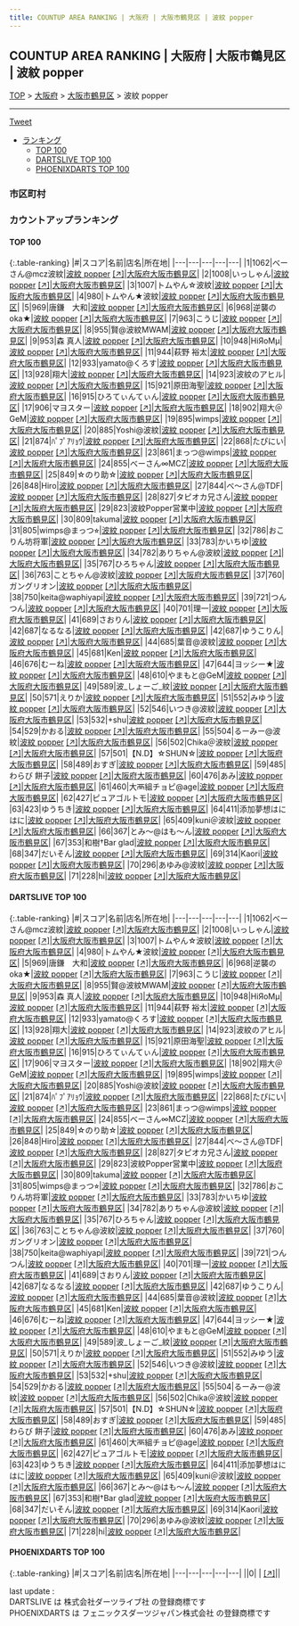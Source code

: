 ```yaml
---
title: COUNTUP AREA RANKING | 大阪府 | 大阪市鶴見区 | 波紋 popper
---
```

## COUNTUP AREA RANKING | 大阪府 | 大阪市鶴見区 | 波紋 popper

[TOP](/darts/rank/) > [大阪府](/darts/rank/大阪府/) > [大阪市鶴見区](/darts/rank/大阪府/大阪市鶴見区/) > 波紋 popper

___

<a href="https://twitter.com/share?ref_src=twsrc%5Etfw" data-text="COUNTUP AREA RANKING | 大阪府大阪市鶴見区波紋 popper" class="twitter-share-button" data-hashtags="DARTSLIVE,PHOENIXDARTS,darts,ダーツ" data-show-count="false">Tweet</a>

* [ランキング](#カウントアップランキング)
    * [TOP 100](#top-100)
    * [DARTSLIVE TOP 100](#dartslive-top-100)
    * [PHOENIXDARTS TOP 100](#phoenixdarts-top-100)

### 市区町村

<ul>

</ul>

### カウントアップランキング

#### TOP 100



{:.table-ranking}
|#|スコア|名前|店名|所在地|
|---|---|---|---|---|
|1|1062|<span class="rank-name-dl">べーさん@mcz波紋</span>|<a href="/darts/rank/shops/4e676e230f07bd6d0d9b047a20a7ba1e.html">波紋 popper</a> <a href="https://search.dartslive.com/jp/shop/4e676e230f07bd6d0d9b047a20a7ba1e">[↗]</a>|<a href="/darts/rank/大阪府/大阪市鶴見区">大阪府大阪市鶴見区</a>|
|2|1008|<span class="rank-name-dl">いっしゃん</span>|<a href="/darts/rank/shops/4e676e230f07bd6d0d9b047a20a7ba1e.html">波紋 popper</a> <a href="https://search.dartslive.com/jp/shop/4e676e230f07bd6d0d9b047a20a7ba1e">[↗]</a>|<a href="/darts/rank/大阪府/大阪市鶴見区">大阪府大阪市鶴見区</a>|
|3|1007|<span class="rank-name-dl">トムやん☆波紋</span>|<a href="/darts/rank/shops/4e676e230f07bd6d0d9b047a20a7ba1e.html">波紋 popper</a> <a href="https://search.dartslive.com/jp/shop/4e676e230f07bd6d0d9b047a20a7ba1e">[↗]</a>|<a href="/darts/rank/大阪府/大阪市鶴見区">大阪府大阪市鶴見区</a>|
|4|980|<span class="rank-name-dl">トムやん★波紋</span>|<a href="/darts/rank/shops/4e676e230f07bd6d0d9b047a20a7ba1e.html">波紋 popper</a> <a href="https://search.dartslive.com/jp/shop/4e676e230f07bd6d0d9b047a20a7ba1e">[↗]</a>|<a href="/darts/rank/大阪府/大阪市鶴見区">大阪府大阪市鶴見区</a>|
|5|969|<span class="rank-name-dl">唐鎌　大和</span>|<a href="/darts/rank/shops/4e676e230f07bd6d0d9b047a20a7ba1e.html">波紋 popper</a> <a href="https://search.dartslive.com/jp/shop/4e676e230f07bd6d0d9b047a20a7ba1e">[↗]</a>|<a href="/darts/rank/大阪府/大阪市鶴見区">大阪府大阪市鶴見区</a>|
|6|968|<span class="rank-name-dl">逆襲のoka★</span>|<a href="/darts/rank/shops/4e676e230f07bd6d0d9b047a20a7ba1e.html">波紋 popper</a> <a href="https://search.dartslive.com/jp/shop/4e676e230f07bd6d0d9b047a20a7ba1e">[↗]</a>|<a href="/darts/rank/大阪府/大阪市鶴見区">大阪府大阪市鶴見区</a>|
|7|963|<span class="rank-name-dl">こうじ</span>|<a href="/darts/rank/shops/4e676e230f07bd6d0d9b047a20a7ba1e.html">波紋 popper</a> <a href="https://search.dartslive.com/jp/shop/4e676e230f07bd6d0d9b047a20a7ba1e">[↗]</a>|<a href="/darts/rank/大阪府/大阪市鶴見区">大阪府大阪市鶴見区</a>|
|8|955|<span class="rank-name-dl">賢@波紋MWAM</span>|<a href="/darts/rank/shops/4e676e230f07bd6d0d9b047a20a7ba1e.html">波紋 popper</a> <a href="https://search.dartslive.com/jp/shop/4e676e230f07bd6d0d9b047a20a7ba1e">[↗]</a>|<a href="/darts/rank/大阪府/大阪市鶴見区">大阪府大阪市鶴見区</a>|
|9|953|<span class="rank-name-dl">森 真人</span>|<a href="/darts/rank/shops/4e676e230f07bd6d0d9b047a20a7ba1e.html">波紋 popper</a> <a href="https://search.dartslive.com/jp/shop/4e676e230f07bd6d0d9b047a20a7ba1e">[↗]</a>|<a href="/darts/rank/大阪府/大阪市鶴見区">大阪府大阪市鶴見区</a>|
|10|948|<span class="rank-name-dl">HiЯoMμ</span>|<a href="/darts/rank/shops/4e676e230f07bd6d0d9b047a20a7ba1e.html">波紋 popper</a> <a href="https://search.dartslive.com/jp/shop/4e676e230f07bd6d0d9b047a20a7ba1e">[↗]</a>|<a href="/darts/rank/大阪府/大阪市鶴見区">大阪府大阪市鶴見区</a>|
|11|944|<span class="rank-name-dl">萩野 裕太</span>|<a href="/darts/rank/shops/4e676e230f07bd6d0d9b047a20a7ba1e.html">波紋 popper</a> <a href="https://search.dartslive.com/jp/shop/4e676e230f07bd6d0d9b047a20a7ba1e">[↗]</a>|<a href="/darts/rank/大阪府/大阪市鶴見区">大阪府大阪市鶴見区</a>|
|12|933|<span class="rank-name-dl">yamato@くろす</span>|<a href="/darts/rank/shops/4e676e230f07bd6d0d9b047a20a7ba1e.html">波紋 popper</a> <a href="https://search.dartslive.com/jp/shop/4e676e230f07bd6d0d9b047a20a7ba1e">[↗]</a>|<a href="/darts/rank/大阪府/大阪市鶴見区">大阪府大阪市鶴見区</a>|
|13|928|<span class="rank-name-dl">翔大</span>|<a href="/darts/rank/shops/4e676e230f07bd6d0d9b047a20a7ba1e.html">波紋 popper</a> <a href="https://search.dartslive.com/jp/shop/4e676e230f07bd6d0d9b047a20a7ba1e">[↗]</a>|<a href="/darts/rank/大阪府/大阪市鶴見区">大阪府大阪市鶴見区</a>|
|14|923|<span class="rank-name-dl">波紋のアヒル</span>|<a href="/darts/rank/shops/4e676e230f07bd6d0d9b047a20a7ba1e.html">波紋 popper</a> <a href="https://search.dartslive.com/jp/shop/4e676e230f07bd6d0d9b047a20a7ba1e">[↗]</a>|<a href="/darts/rank/大阪府/大阪市鶴見区">大阪府大阪市鶴見区</a>|
|15|921|<span class="rank-name-dl">原田海聖</span>|<a href="/darts/rank/shops/4e676e230f07bd6d0d9b047a20a7ba1e.html">波紋 popper</a> <a href="https://search.dartslive.com/jp/shop/4e676e230f07bd6d0d9b047a20a7ba1e">[↗]</a>|<a href="/darts/rank/大阪府/大阪市鶴見区">大阪府大阪市鶴見区</a>|
|16|915|<span class="rank-name-dl">ひろてぃんてぃん</span>|<a href="/darts/rank/shops/4e676e230f07bd6d0d9b047a20a7ba1e.html">波紋 popper</a> <a href="https://search.dartslive.com/jp/shop/4e676e230f07bd6d0d9b047a20a7ba1e">[↗]</a>|<a href="/darts/rank/大阪府/大阪市鶴見区">大阪府大阪市鶴見区</a>|
|17|906|<span class="rank-name-dl">マヨスター</span>|<a href="/darts/rank/shops/4e676e230f07bd6d0d9b047a20a7ba1e.html">波紋 popper</a> <a href="https://search.dartslive.com/jp/shop/4e676e230f07bd6d0d9b047a20a7ba1e">[↗]</a>|<a href="/darts/rank/大阪府/大阪市鶴見区">大阪府大阪市鶴見区</a>|
|18|902|<span class="rank-name-dl">翔大＠GeM</span>|<a href="/darts/rank/shops/4e676e230f07bd6d0d9b047a20a7ba1e.html">波紋 popper</a> <a href="https://search.dartslive.com/jp/shop/4e676e230f07bd6d0d9b047a20a7ba1e">[↗]</a>|<a href="/darts/rank/大阪府/大阪市鶴見区">大阪府大阪市鶴見区</a>|
|19|895|<span class="rank-name-dl">wimps</span>|<a href="/darts/rank/shops/4e676e230f07bd6d0d9b047a20a7ba1e.html">波紋 popper</a> <a href="https://search.dartslive.com/jp/shop/4e676e230f07bd6d0d9b047a20a7ba1e">[↗]</a>|<a href="/darts/rank/大阪府/大阪市鶴見区">大阪府大阪市鶴見区</a>|
|20|885|<span class="rank-name-dl">Yoshi@波紋</span>|<a href="/darts/rank/shops/4e676e230f07bd6d0d9b047a20a7ba1e.html">波紋 popper</a> <a href="https://search.dartslive.com/jp/shop/4e676e230f07bd6d0d9b047a20a7ba1e">[↗]</a>|<a href="/darts/rank/大阪府/大阪市鶴見区">大阪府大阪市鶴見区</a>|
|21|874|<span class="rank-name-dl">ﾊﾟﾌﾟｱﾘｮｳ</span>|<a href="/darts/rank/shops/4e676e230f07bd6d0d9b047a20a7ba1e.html">波紋 popper</a> <a href="https://search.dartslive.com/jp/shop/4e676e230f07bd6d0d9b047a20a7ba1e">[↗]</a>|<a href="/darts/rank/大阪府/大阪市鶴見区">大阪府大阪市鶴見区</a>|
|22|868|<span class="rank-name-dl">たぴにい</span>|<a href="/darts/rank/shops/4e676e230f07bd6d0d9b047a20a7ba1e.html">波紋 popper</a> <a href="https://search.dartslive.com/jp/shop/4e676e230f07bd6d0d9b047a20a7ba1e">[↗]</a>|<a href="/darts/rank/大阪府/大阪市鶴見区">大阪府大阪市鶴見区</a>|
|23|861|<span class="rank-name-dl">まっつ@wimps</span>|<a href="/darts/rank/shops/4e676e230f07bd6d0d9b047a20a7ba1e.html">波紋 popper</a> <a href="https://search.dartslive.com/jp/shop/4e676e230f07bd6d0d9b047a20a7ba1e">[↗]</a>|<a href="/darts/rank/大阪府/大阪市鶴見区">大阪府大阪市鶴見区</a>|
|24|855|<span class="rank-name-dl">べーさん∞ΜСΖ</span>|<a href="/darts/rank/shops/4e676e230f07bd6d0d9b047a20a7ba1e.html">波紋 popper</a> <a href="https://search.dartslive.com/jp/shop/4e676e230f07bd6d0d9b047a20a7ba1e">[↗]</a>|<a href="/darts/rank/大阪府/大阪市鶴見区">大阪府大阪市鶴見区</a>|
|25|849|<span class="rank-name-dl">☆のり助☆</span>|<a href="/darts/rank/shops/4e676e230f07bd6d0d9b047a20a7ba1e.html">波紋 popper</a> <a href="https://search.dartslive.com/jp/shop/4e676e230f07bd6d0d9b047a20a7ba1e">[↗]</a>|<a href="/darts/rank/大阪府/大阪市鶴見区">大阪府大阪市鶴見区</a>|
|26|848|<span class="rank-name-dl">Hiro</span>|<a href="/darts/rank/shops/4e676e230f07bd6d0d9b047a20a7ba1e.html">波紋 popper</a> <a href="https://search.dartslive.com/jp/shop/4e676e230f07bd6d0d9b047a20a7ba1e">[↗]</a>|<a href="/darts/rank/大阪府/大阪市鶴見区">大阪府大阪市鶴見区</a>|
|27|844|<span class="rank-name-dl">べ～さん@TDF</span>|<a href="/darts/rank/shops/4e676e230f07bd6d0d9b047a20a7ba1e.html">波紋 popper</a> <a href="https://search.dartslive.com/jp/shop/4e676e230f07bd6d0d9b047a20a7ba1e">[↗]</a>|<a href="/darts/rank/大阪府/大阪市鶴見区">大阪府大阪市鶴見区</a>|
|28|827|<span class="rank-name-dl">タピオカ兄さん</span>|<a href="/darts/rank/shops/4e676e230f07bd6d0d9b047a20a7ba1e.html">波紋 popper</a> <a href="https://search.dartslive.com/jp/shop/4e676e230f07bd6d0d9b047a20a7ba1e">[↗]</a>|<a href="/darts/rank/大阪府/大阪市鶴見区">大阪府大阪市鶴見区</a>|
|29|823|<span class="rank-name-dl">波紋Popper営業中</span>|<a href="/darts/rank/shops/4e676e230f07bd6d0d9b047a20a7ba1e.html">波紋 popper</a> <a href="https://search.dartslive.com/jp/shop/4e676e230f07bd6d0d9b047a20a7ba1e">[↗]</a>|<a href="/darts/rank/大阪府/大阪市鶴見区">大阪府大阪市鶴見区</a>|
|30|809|<span class="rank-name-dl">takuma</span>|<a href="/darts/rank/shops/4e676e230f07bd6d0d9b047a20a7ba1e.html">波紋 popper</a> <a href="https://search.dartslive.com/jp/shop/4e676e230f07bd6d0d9b047a20a7ba1e">[↗]</a>|<a href="/darts/rank/大阪府/大阪市鶴見区">大阪府大阪市鶴見区</a>|
|31|805|<span class="rank-name-dl">wimps@まっつ⭐︎</span>|<a href="/darts/rank/shops/4e676e230f07bd6d0d9b047a20a7ba1e.html">波紋 popper</a> <a href="https://search.dartslive.com/jp/shop/4e676e230f07bd6d0d9b047a20a7ba1e">[↗]</a>|<a href="/darts/rank/大阪府/大阪市鶴見区">大阪府大阪市鶴見区</a>|
|32|786|<span class="rank-name-dl">おこりん坊将軍</span>|<a href="/darts/rank/shops/4e676e230f07bd6d0d9b047a20a7ba1e.html">波紋 popper</a> <a href="https://search.dartslive.com/jp/shop/4e676e230f07bd6d0d9b047a20a7ba1e">[↗]</a>|<a href="/darts/rank/大阪府/大阪市鶴見区">大阪府大阪市鶴見区</a>|
|33|783|<span class="rank-name-dl">かいちゆ</span>|<a href="/darts/rank/shops/4e676e230f07bd6d0d9b047a20a7ba1e.html">波紋 popper</a> <a href="https://search.dartslive.com/jp/shop/4e676e230f07bd6d0d9b047a20a7ba1e">[↗]</a>|<a href="/darts/rank/大阪府/大阪市鶴見区">大阪府大阪市鶴見区</a>|
|34|782|<span class="rank-name-dl">ありちゃん@波紋</span>|<a href="/darts/rank/shops/4e676e230f07bd6d0d9b047a20a7ba1e.html">波紋 popper</a> <a href="https://search.dartslive.com/jp/shop/4e676e230f07bd6d0d9b047a20a7ba1e">[↗]</a>|<a href="/darts/rank/大阪府/大阪市鶴見区">大阪府大阪市鶴見区</a>|
|35|767|<span class="rank-name-dl">ひろちゃん</span>|<a href="/darts/rank/shops/4e676e230f07bd6d0d9b047a20a7ba1e.html">波紋 popper</a> <a href="https://search.dartslive.com/jp/shop/4e676e230f07bd6d0d9b047a20a7ba1e">[↗]</a>|<a href="/darts/rank/大阪府/大阪市鶴見区">大阪府大阪市鶴見区</a>|
|36|763|<span class="rank-name-dl">ことちゃん@波紋</span>|<a href="/darts/rank/shops/4e676e230f07bd6d0d9b047a20a7ba1e.html">波紋 popper</a> <a href="https://search.dartslive.com/jp/shop/4e676e230f07bd6d0d9b047a20a7ba1e">[↗]</a>|<a href="/darts/rank/大阪府/大阪市鶴見区">大阪府大阪市鶴見区</a>|
|37|760|<span class="rank-name-dl">ガングリオン</span>|<a href="/darts/rank/shops/4e676e230f07bd6d0d9b047a20a7ba1e.html">波紋 popper</a> <a href="https://search.dartslive.com/jp/shop/4e676e230f07bd6d0d9b047a20a7ba1e">[↗]</a>|<a href="/darts/rank/大阪府/大阪市鶴見区">大阪府大阪市鶴見区</a>|
|38|750|<span class="rank-name-dl">keita@waphiyapi</span>|<a href="/darts/rank/shops/4e676e230f07bd6d0d9b047a20a7ba1e.html">波紋 popper</a> <a href="https://search.dartslive.com/jp/shop/4e676e230f07bd6d0d9b047a20a7ba1e">[↗]</a>|<a href="/darts/rank/大阪府/大阪市鶴見区">大阪府大阪市鶴見区</a>|
|39|721|<span class="rank-name-dl">つんつん</span>|<a href="/darts/rank/shops/4e676e230f07bd6d0d9b047a20a7ba1e.html">波紋 popper</a> <a href="https://search.dartslive.com/jp/shop/4e676e230f07bd6d0d9b047a20a7ba1e">[↗]</a>|<a href="/darts/rank/大阪府/大阪市鶴見区">大阪府大阪市鶴見区</a>|
|40|701|<span class="rank-name-dl">理一</span>|<a href="/darts/rank/shops/4e676e230f07bd6d0d9b047a20a7ba1e.html">波紋 popper</a> <a href="https://search.dartslive.com/jp/shop/4e676e230f07bd6d0d9b047a20a7ba1e">[↗]</a>|<a href="/darts/rank/大阪府/大阪市鶴見区">大阪府大阪市鶴見区</a>|
|41|689|<span class="rank-name-dl">さおりん</span>|<a href="/darts/rank/shops/4e676e230f07bd6d0d9b047a20a7ba1e.html">波紋 popper</a> <a href="https://search.dartslive.com/jp/shop/4e676e230f07bd6d0d9b047a20a7ba1e">[↗]</a>|<a href="/darts/rank/大阪府/大阪市鶴見区">大阪府大阪市鶴見区</a>|
|42|687|<span class="rank-name-dl">なるなる</span>|<a href="/darts/rank/shops/4e676e230f07bd6d0d9b047a20a7ba1e.html">波紋 popper</a> <a href="https://search.dartslive.com/jp/shop/4e676e230f07bd6d0d9b047a20a7ba1e">[↗]</a>|<a href="/darts/rank/大阪府/大阪市鶴見区">大阪府大阪市鶴見区</a>|
|42|687|<span class="rank-name-dl">ゆうこりん</span>|<a href="/darts/rank/shops/4e676e230f07bd6d0d9b047a20a7ba1e.html">波紋 popper</a> <a href="https://search.dartslive.com/jp/shop/4e676e230f07bd6d0d9b047a20a7ba1e">[↗]</a>|<a href="/darts/rank/大阪府/大阪市鶴見区">大阪府大阪市鶴見区</a>|
|44|685|<span class="rank-name-dl">葉音@波紋</span>|<a href="/darts/rank/shops/4e676e230f07bd6d0d9b047a20a7ba1e.html">波紋 popper</a> <a href="https://search.dartslive.com/jp/shop/4e676e230f07bd6d0d9b047a20a7ba1e">[↗]</a>|<a href="/darts/rank/大阪府/大阪市鶴見区">大阪府大阪市鶴見区</a>|
|45|681|<span class="rank-name-dl">Ken</span>|<a href="/darts/rank/shops/4e676e230f07bd6d0d9b047a20a7ba1e.html">波紋 popper</a> <a href="https://search.dartslive.com/jp/shop/4e676e230f07bd6d0d9b047a20a7ba1e">[↗]</a>|<a href="/darts/rank/大阪府/大阪市鶴見区">大阪府大阪市鶴見区</a>|
|46|676|<span class="rank-name-dl">むーね</span>|<a href="/darts/rank/shops/4e676e230f07bd6d0d9b047a20a7ba1e.html">波紋 popper</a> <a href="https://search.dartslive.com/jp/shop/4e676e230f07bd6d0d9b047a20a7ba1e">[↗]</a>|<a href="/darts/rank/大阪府/大阪市鶴見区">大阪府大阪市鶴見区</a>|
|47|644|<span class="rank-name-dl">ヨッシー★</span>|<a href="/darts/rank/shops/4e676e230f07bd6d0d9b047a20a7ba1e.html">波紋 popper</a> <a href="https://search.dartslive.com/jp/shop/4e676e230f07bd6d0d9b047a20a7ba1e">[↗]</a>|<a href="/darts/rank/大阪府/大阪市鶴見区">大阪府大阪市鶴見区</a>|
|48|610|<span class="rank-name-dl">やまもと@GeM</span>|<a href="/darts/rank/shops/4e676e230f07bd6d0d9b047a20a7ba1e.html">波紋 popper</a> <a href="https://search.dartslive.com/jp/shop/4e676e230f07bd6d0d9b047a20a7ba1e">[↗]</a>|<a href="/darts/rank/大阪府/大阪市鶴見区">大阪府大阪市鶴見区</a>|
|49|589|<span class="rank-name-dl">波_しょーご_紋</span>|<a href="/darts/rank/shops/4e676e230f07bd6d0d9b047a20a7ba1e.html">波紋 popper</a> <a href="https://search.dartslive.com/jp/shop/4e676e230f07bd6d0d9b047a20a7ba1e">[↗]</a>|<a href="/darts/rank/大阪府/大阪市鶴見区">大阪府大阪市鶴見区</a>|
|50|571|<span class="rank-name-dl">えりか</span>|<a href="/darts/rank/shops/4e676e230f07bd6d0d9b047a20a7ba1e.html">波紋 popper</a> <a href="https://search.dartslive.com/jp/shop/4e676e230f07bd6d0d9b047a20a7ba1e">[↗]</a>|<a href="/darts/rank/大阪府/大阪市鶴見区">大阪府大阪市鶴見区</a>|
|51|552|<span class="rank-name-dl">みゆう</span>|<a href="/darts/rank/shops/4e676e230f07bd6d0d9b047a20a7ba1e.html">波紋 popper</a> <a href="https://search.dartslive.com/jp/shop/4e676e230f07bd6d0d9b047a20a7ba1e">[↗]</a>|<a href="/darts/rank/大阪府/大阪市鶴見区">大阪府大阪市鶴見区</a>|
|52|546|<span class="rank-name-dl">いつき@波紋</span>|<a href="/darts/rank/shops/4e676e230f07bd6d0d9b047a20a7ba1e.html">波紋 popper</a> <a href="https://search.dartslive.com/jp/shop/4e676e230f07bd6d0d9b047a20a7ba1e">[↗]</a>|<a href="/darts/rank/大阪府/大阪市鶴見区">大阪府大阪市鶴見区</a>|
|53|532|<span class="rank-name-dl">+shu</span>|<a href="/darts/rank/shops/4e676e230f07bd6d0d9b047a20a7ba1e.html">波紋 popper</a> <a href="https://search.dartslive.com/jp/shop/4e676e230f07bd6d0d9b047a20a7ba1e">[↗]</a>|<a href="/darts/rank/大阪府/大阪市鶴見区">大阪府大阪市鶴見区</a>|
|54|529|<span class="rank-name-dl">かおる</span>|<a href="/darts/rank/shops/4e676e230f07bd6d0d9b047a20a7ba1e.html">波紋 popper</a> <a href="https://search.dartslive.com/jp/shop/4e676e230f07bd6d0d9b047a20a7ba1e">[↗]</a>|<a href="/darts/rank/大阪府/大阪市鶴見区">大阪府大阪市鶴見区</a>|
|55|504|<span class="rank-name-dl">るーみー@波紋</span>|<a href="/darts/rank/shops/4e676e230f07bd6d0d9b047a20a7ba1e.html">波紋 popper</a> <a href="https://search.dartslive.com/jp/shop/4e676e230f07bd6d0d9b047a20a7ba1e">[↗]</a>|<a href="/darts/rank/大阪府/大阪市鶴見区">大阪府大阪市鶴見区</a>|
|56|502|<span class="rank-name-dl">Chika＠波紋</span>|<a href="/darts/rank/shops/4e676e230f07bd6d0d9b047a20a7ba1e.html">波紋 popper</a> <a href="https://search.dartslive.com/jp/shop/4e676e230f07bd6d0d9b047a20a7ba1e">[↗]</a>|<a href="/darts/rank/大阪府/大阪市鶴見区">大阪府大阪市鶴見区</a>|
|57|501|<span class="rank-name-dl">【N.D】☆SHUN☆</span>|<a href="/darts/rank/shops/4e676e230f07bd6d0d9b047a20a7ba1e.html">波紋 popper</a> <a href="https://search.dartslive.com/jp/shop/4e676e230f07bd6d0d9b047a20a7ba1e">[↗]</a>|<a href="/darts/rank/大阪府/大阪市鶴見区">大阪府大阪市鶴見区</a>|
|58|489|<span class="rank-name-dl">おすぎ</span>|<a href="/darts/rank/shops/4e676e230f07bd6d0d9b047a20a7ba1e.html">波紋 popper</a> <a href="https://search.dartslive.com/jp/shop/4e676e230f07bd6d0d9b047a20a7ba1e">[↗]</a>|<a href="/darts/rank/大阪府/大阪市鶴見区">大阪府大阪市鶴見区</a>|
|59|485|<span class="rank-name-dl">わらび 餅子</span>|<a href="/darts/rank/shops/4e676e230f07bd6d0d9b047a20a7ba1e.html">波紋 popper</a> <a href="https://search.dartslive.com/jp/shop/4e676e230f07bd6d0d9b047a20a7ba1e">[↗]</a>|<a href="/darts/rank/大阪府/大阪市鶴見区">大阪府大阪市鶴見区</a>|
|60|476|<span class="rank-name-dl">あみ</span>|<a href="/darts/rank/shops/4e676e230f07bd6d0d9b047a20a7ba1e.html">波紋 popper</a> <a href="https://search.dartslive.com/jp/shop/4e676e230f07bd6d0d9b047a20a7ba1e">[↗]</a>|<a href="/darts/rank/大阪府/大阪市鶴見区">大阪府大阪市鶴見区</a>|
|61|460|<span class="rank-name-dl">大襾組チョピ@age</span>|<a href="/darts/rank/shops/4e676e230f07bd6d0d9b047a20a7ba1e.html">波紋 popper</a> <a href="https://search.dartslive.com/jp/shop/4e676e230f07bd6d0d9b047a20a7ba1e">[↗]</a>|<a href="/darts/rank/大阪府/大阪市鶴見区">大阪府大阪市鶴見区</a>|
|62|427|<span class="rank-name-dl">ピュアゴルトモ</span>|<a href="/darts/rank/shops/4e676e230f07bd6d0d9b047a20a7ba1e.html">波紋 popper</a> <a href="https://search.dartslive.com/jp/shop/4e676e230f07bd6d0d9b047a20a7ba1e">[↗]</a>|<a href="/darts/rank/大阪府/大阪市鶴見区">大阪府大阪市鶴見区</a>|
|63|423|<span class="rank-name-dl">ゆうちき</span>|<a href="/darts/rank/shops/4e676e230f07bd6d0d9b047a20a7ba1e.html">波紋 popper</a> <a href="https://search.dartslive.com/jp/shop/4e676e230f07bd6d0d9b047a20a7ba1e">[↗]</a>|<a href="/darts/rank/大阪府/大阪市鶴見区">大阪府大阪市鶴見区</a>|
|64|411|<span class="rank-name-dl">添加夢想はにはに</span>|<a href="/darts/rank/shops/4e676e230f07bd6d0d9b047a20a7ba1e.html">波紋 popper</a> <a href="https://search.dartslive.com/jp/shop/4e676e230f07bd6d0d9b047a20a7ba1e">[↗]</a>|<a href="/darts/rank/大阪府/大阪市鶴見区">大阪府大阪市鶴見区</a>|
|65|409|<span class="rank-name-dl">kuni＠波紋</span>|<a href="/darts/rank/shops/4e676e230f07bd6d0d9b047a20a7ba1e.html">波紋 popper</a> <a href="https://search.dartslive.com/jp/shop/4e676e230f07bd6d0d9b047a20a7ba1e">[↗]</a>|<a href="/darts/rank/大阪府/大阪市鶴見区">大阪府大阪市鶴見区</a>|
|66|367|<span class="rank-name-dl">とみ〜@はも〜ん</span>|<a href="/darts/rank/shops/4e676e230f07bd6d0d9b047a20a7ba1e.html">波紋 popper</a> <a href="https://search.dartslive.com/jp/shop/4e676e230f07bd6d0d9b047a20a7ba1e">[↗]</a>|<a href="/darts/rank/大阪府/大阪市鶴見区">大阪府大阪市鶴見区</a>|
|67|353|<span class="rank-name-dl">和樹†Bar glad</span>|<a href="/darts/rank/shops/4e676e230f07bd6d0d9b047a20a7ba1e.html">波紋 popper</a> <a href="https://search.dartslive.com/jp/shop/4e676e230f07bd6d0d9b047a20a7ba1e">[↗]</a>|<a href="/darts/rank/大阪府/大阪市鶴見区">大阪府大阪市鶴見区</a>|
|68|347|<span class="rank-name-dl">だいそん</span>|<a href="/darts/rank/shops/4e676e230f07bd6d0d9b047a20a7ba1e.html">波紋 popper</a> <a href="https://search.dartslive.com/jp/shop/4e676e230f07bd6d0d9b047a20a7ba1e">[↗]</a>|<a href="/darts/rank/大阪府/大阪市鶴見区">大阪府大阪市鶴見区</a>|
|69|314|<span class="rank-name-dl">Kaori</span>|<a href="/darts/rank/shops/4e676e230f07bd6d0d9b047a20a7ba1e.html">波紋 popper</a> <a href="https://search.dartslive.com/jp/shop/4e676e230f07bd6d0d9b047a20a7ba1e">[↗]</a>|<a href="/darts/rank/大阪府/大阪市鶴見区">大阪府大阪市鶴見区</a>|
|70|296|<span class="rank-name-dl">あゆみ@波紋</span>|<a href="/darts/rank/shops/4e676e230f07bd6d0d9b047a20a7ba1e.html">波紋 popper</a> <a href="https://search.dartslive.com/jp/shop/4e676e230f07bd6d0d9b047a20a7ba1e">[↗]</a>|<a href="/darts/rank/大阪府/大阪市鶴見区">大阪府大阪市鶴見区</a>|
|71|228|<span class="rank-name-dl">hi</span>|<a href="/darts/rank/shops/4e676e230f07bd6d0d9b047a20a7ba1e.html">波紋 popper</a> <a href="https://search.dartslive.com/jp/shop/4e676e230f07bd6d0d9b047a20a7ba1e">[↗]</a>|<a href="/darts/rank/大阪府/大阪市鶴見区">大阪府大阪市鶴見区</a>|


#### DARTSLIVE TOP 100



{:.table-ranking}
|#|スコア|名前|店名|所在地|
|---|---|---|---|---|
|1|1062|<span class="rank-name-dl">べーさん@mcz波紋</span>|<a href="/darts/rank/shops/4e676e230f07bd6d0d9b047a20a7ba1e.html">波紋 popper</a> <a href="https://search.dartslive.com/jp/shop/4e676e230f07bd6d0d9b047a20a7ba1e">[↗]</a>|<a href="/darts/rank/大阪府/大阪市鶴見区">大阪府大阪市鶴見区</a>|
|2|1008|<span class="rank-name-dl">いっしゃん</span>|<a href="/darts/rank/shops/4e676e230f07bd6d0d9b047a20a7ba1e.html">波紋 popper</a> <a href="https://search.dartslive.com/jp/shop/4e676e230f07bd6d0d9b047a20a7ba1e">[↗]</a>|<a href="/darts/rank/大阪府/大阪市鶴見区">大阪府大阪市鶴見区</a>|
|3|1007|<span class="rank-name-dl">トムやん☆波紋</span>|<a href="/darts/rank/shops/4e676e230f07bd6d0d9b047a20a7ba1e.html">波紋 popper</a> <a href="https://search.dartslive.com/jp/shop/4e676e230f07bd6d0d9b047a20a7ba1e">[↗]</a>|<a href="/darts/rank/大阪府/大阪市鶴見区">大阪府大阪市鶴見区</a>|
|4|980|<span class="rank-name-dl">トムやん★波紋</span>|<a href="/darts/rank/shops/4e676e230f07bd6d0d9b047a20a7ba1e.html">波紋 popper</a> <a href="https://search.dartslive.com/jp/shop/4e676e230f07bd6d0d9b047a20a7ba1e">[↗]</a>|<a href="/darts/rank/大阪府/大阪市鶴見区">大阪府大阪市鶴見区</a>|
|5|969|<span class="rank-name-dl">唐鎌　大和</span>|<a href="/darts/rank/shops/4e676e230f07bd6d0d9b047a20a7ba1e.html">波紋 popper</a> <a href="https://search.dartslive.com/jp/shop/4e676e230f07bd6d0d9b047a20a7ba1e">[↗]</a>|<a href="/darts/rank/大阪府/大阪市鶴見区">大阪府大阪市鶴見区</a>|
|6|968|<span class="rank-name-dl">逆襲のoka★</span>|<a href="/darts/rank/shops/4e676e230f07bd6d0d9b047a20a7ba1e.html">波紋 popper</a> <a href="https://search.dartslive.com/jp/shop/4e676e230f07bd6d0d9b047a20a7ba1e">[↗]</a>|<a href="/darts/rank/大阪府/大阪市鶴見区">大阪府大阪市鶴見区</a>|
|7|963|<span class="rank-name-dl">こうじ</span>|<a href="/darts/rank/shops/4e676e230f07bd6d0d9b047a20a7ba1e.html">波紋 popper</a> <a href="https://search.dartslive.com/jp/shop/4e676e230f07bd6d0d9b047a20a7ba1e">[↗]</a>|<a href="/darts/rank/大阪府/大阪市鶴見区">大阪府大阪市鶴見区</a>|
|8|955|<span class="rank-name-dl">賢@波紋MWAM</span>|<a href="/darts/rank/shops/4e676e230f07bd6d0d9b047a20a7ba1e.html">波紋 popper</a> <a href="https://search.dartslive.com/jp/shop/4e676e230f07bd6d0d9b047a20a7ba1e">[↗]</a>|<a href="/darts/rank/大阪府/大阪市鶴見区">大阪府大阪市鶴見区</a>|
|9|953|<span class="rank-name-dl">森 真人</span>|<a href="/darts/rank/shops/4e676e230f07bd6d0d9b047a20a7ba1e.html">波紋 popper</a> <a href="https://search.dartslive.com/jp/shop/4e676e230f07bd6d0d9b047a20a7ba1e">[↗]</a>|<a href="/darts/rank/大阪府/大阪市鶴見区">大阪府大阪市鶴見区</a>|
|10|948|<span class="rank-name-dl">HiЯoMμ</span>|<a href="/darts/rank/shops/4e676e230f07bd6d0d9b047a20a7ba1e.html">波紋 popper</a> <a href="https://search.dartslive.com/jp/shop/4e676e230f07bd6d0d9b047a20a7ba1e">[↗]</a>|<a href="/darts/rank/大阪府/大阪市鶴見区">大阪府大阪市鶴見区</a>|
|11|944|<span class="rank-name-dl">萩野 裕太</span>|<a href="/darts/rank/shops/4e676e230f07bd6d0d9b047a20a7ba1e.html">波紋 popper</a> <a href="https://search.dartslive.com/jp/shop/4e676e230f07bd6d0d9b047a20a7ba1e">[↗]</a>|<a href="/darts/rank/大阪府/大阪市鶴見区">大阪府大阪市鶴見区</a>|
|12|933|<span class="rank-name-dl">yamato@くろす</span>|<a href="/darts/rank/shops/4e676e230f07bd6d0d9b047a20a7ba1e.html">波紋 popper</a> <a href="https://search.dartslive.com/jp/shop/4e676e230f07bd6d0d9b047a20a7ba1e">[↗]</a>|<a href="/darts/rank/大阪府/大阪市鶴見区">大阪府大阪市鶴見区</a>|
|13|928|<span class="rank-name-dl">翔大</span>|<a href="/darts/rank/shops/4e676e230f07bd6d0d9b047a20a7ba1e.html">波紋 popper</a> <a href="https://search.dartslive.com/jp/shop/4e676e230f07bd6d0d9b047a20a7ba1e">[↗]</a>|<a href="/darts/rank/大阪府/大阪市鶴見区">大阪府大阪市鶴見区</a>|
|14|923|<span class="rank-name-dl">波紋のアヒル</span>|<a href="/darts/rank/shops/4e676e230f07bd6d0d9b047a20a7ba1e.html">波紋 popper</a> <a href="https://search.dartslive.com/jp/shop/4e676e230f07bd6d0d9b047a20a7ba1e">[↗]</a>|<a href="/darts/rank/大阪府/大阪市鶴見区">大阪府大阪市鶴見区</a>|
|15|921|<span class="rank-name-dl">原田海聖</span>|<a href="/darts/rank/shops/4e676e230f07bd6d0d9b047a20a7ba1e.html">波紋 popper</a> <a href="https://search.dartslive.com/jp/shop/4e676e230f07bd6d0d9b047a20a7ba1e">[↗]</a>|<a href="/darts/rank/大阪府/大阪市鶴見区">大阪府大阪市鶴見区</a>|
|16|915|<span class="rank-name-dl">ひろてぃんてぃん</span>|<a href="/darts/rank/shops/4e676e230f07bd6d0d9b047a20a7ba1e.html">波紋 popper</a> <a href="https://search.dartslive.com/jp/shop/4e676e230f07bd6d0d9b047a20a7ba1e">[↗]</a>|<a href="/darts/rank/大阪府/大阪市鶴見区">大阪府大阪市鶴見区</a>|
|17|906|<span class="rank-name-dl">マヨスター</span>|<a href="/darts/rank/shops/4e676e230f07bd6d0d9b047a20a7ba1e.html">波紋 popper</a> <a href="https://search.dartslive.com/jp/shop/4e676e230f07bd6d0d9b047a20a7ba1e">[↗]</a>|<a href="/darts/rank/大阪府/大阪市鶴見区">大阪府大阪市鶴見区</a>|
|18|902|<span class="rank-name-dl">翔大＠GeM</span>|<a href="/darts/rank/shops/4e676e230f07bd6d0d9b047a20a7ba1e.html">波紋 popper</a> <a href="https://search.dartslive.com/jp/shop/4e676e230f07bd6d0d9b047a20a7ba1e">[↗]</a>|<a href="/darts/rank/大阪府/大阪市鶴見区">大阪府大阪市鶴見区</a>|
|19|895|<span class="rank-name-dl">wimps</span>|<a href="/darts/rank/shops/4e676e230f07bd6d0d9b047a20a7ba1e.html">波紋 popper</a> <a href="https://search.dartslive.com/jp/shop/4e676e230f07bd6d0d9b047a20a7ba1e">[↗]</a>|<a href="/darts/rank/大阪府/大阪市鶴見区">大阪府大阪市鶴見区</a>|
|20|885|<span class="rank-name-dl">Yoshi@波紋</span>|<a href="/darts/rank/shops/4e676e230f07bd6d0d9b047a20a7ba1e.html">波紋 popper</a> <a href="https://search.dartslive.com/jp/shop/4e676e230f07bd6d0d9b047a20a7ba1e">[↗]</a>|<a href="/darts/rank/大阪府/大阪市鶴見区">大阪府大阪市鶴見区</a>|
|21|874|<span class="rank-name-dl">ﾊﾟﾌﾟｱﾘｮｳ</span>|<a href="/darts/rank/shops/4e676e230f07bd6d0d9b047a20a7ba1e.html">波紋 popper</a> <a href="https://search.dartslive.com/jp/shop/4e676e230f07bd6d0d9b047a20a7ba1e">[↗]</a>|<a href="/darts/rank/大阪府/大阪市鶴見区">大阪府大阪市鶴見区</a>|
|22|868|<span class="rank-name-dl">たぴにい</span>|<a href="/darts/rank/shops/4e676e230f07bd6d0d9b047a20a7ba1e.html">波紋 popper</a> <a href="https://search.dartslive.com/jp/shop/4e676e230f07bd6d0d9b047a20a7ba1e">[↗]</a>|<a href="/darts/rank/大阪府/大阪市鶴見区">大阪府大阪市鶴見区</a>|
|23|861|<span class="rank-name-dl">まっつ@wimps</span>|<a href="/darts/rank/shops/4e676e230f07bd6d0d9b047a20a7ba1e.html">波紋 popper</a> <a href="https://search.dartslive.com/jp/shop/4e676e230f07bd6d0d9b047a20a7ba1e">[↗]</a>|<a href="/darts/rank/大阪府/大阪市鶴見区">大阪府大阪市鶴見区</a>|
|24|855|<span class="rank-name-dl">べーさん∞ΜСΖ</span>|<a href="/darts/rank/shops/4e676e230f07bd6d0d9b047a20a7ba1e.html">波紋 popper</a> <a href="https://search.dartslive.com/jp/shop/4e676e230f07bd6d0d9b047a20a7ba1e">[↗]</a>|<a href="/darts/rank/大阪府/大阪市鶴見区">大阪府大阪市鶴見区</a>|
|25|849|<span class="rank-name-dl">☆のり助☆</span>|<a href="/darts/rank/shops/4e676e230f07bd6d0d9b047a20a7ba1e.html">波紋 popper</a> <a href="https://search.dartslive.com/jp/shop/4e676e230f07bd6d0d9b047a20a7ba1e">[↗]</a>|<a href="/darts/rank/大阪府/大阪市鶴見区">大阪府大阪市鶴見区</a>|
|26|848|<span class="rank-name-dl">Hiro</span>|<a href="/darts/rank/shops/4e676e230f07bd6d0d9b047a20a7ba1e.html">波紋 popper</a> <a href="https://search.dartslive.com/jp/shop/4e676e230f07bd6d0d9b047a20a7ba1e">[↗]</a>|<a href="/darts/rank/大阪府/大阪市鶴見区">大阪府大阪市鶴見区</a>|
|27|844|<span class="rank-name-dl">べ～さん@TDF</span>|<a href="/darts/rank/shops/4e676e230f07bd6d0d9b047a20a7ba1e.html">波紋 popper</a> <a href="https://search.dartslive.com/jp/shop/4e676e230f07bd6d0d9b047a20a7ba1e">[↗]</a>|<a href="/darts/rank/大阪府/大阪市鶴見区">大阪府大阪市鶴見区</a>|
|28|827|<span class="rank-name-dl">タピオカ兄さん</span>|<a href="/darts/rank/shops/4e676e230f07bd6d0d9b047a20a7ba1e.html">波紋 popper</a> <a href="https://search.dartslive.com/jp/shop/4e676e230f07bd6d0d9b047a20a7ba1e">[↗]</a>|<a href="/darts/rank/大阪府/大阪市鶴見区">大阪府大阪市鶴見区</a>|
|29|823|<span class="rank-name-dl">波紋Popper営業中</span>|<a href="/darts/rank/shops/4e676e230f07bd6d0d9b047a20a7ba1e.html">波紋 popper</a> <a href="https://search.dartslive.com/jp/shop/4e676e230f07bd6d0d9b047a20a7ba1e">[↗]</a>|<a href="/darts/rank/大阪府/大阪市鶴見区">大阪府大阪市鶴見区</a>|
|30|809|<span class="rank-name-dl">takuma</span>|<a href="/darts/rank/shops/4e676e230f07bd6d0d9b047a20a7ba1e.html">波紋 popper</a> <a href="https://search.dartslive.com/jp/shop/4e676e230f07bd6d0d9b047a20a7ba1e">[↗]</a>|<a href="/darts/rank/大阪府/大阪市鶴見区">大阪府大阪市鶴見区</a>|
|31|805|<span class="rank-name-dl">wimps@まっつ⭐︎</span>|<a href="/darts/rank/shops/4e676e230f07bd6d0d9b047a20a7ba1e.html">波紋 popper</a> <a href="https://search.dartslive.com/jp/shop/4e676e230f07bd6d0d9b047a20a7ba1e">[↗]</a>|<a href="/darts/rank/大阪府/大阪市鶴見区">大阪府大阪市鶴見区</a>|
|32|786|<span class="rank-name-dl">おこりん坊将軍</span>|<a href="/darts/rank/shops/4e676e230f07bd6d0d9b047a20a7ba1e.html">波紋 popper</a> <a href="https://search.dartslive.com/jp/shop/4e676e230f07bd6d0d9b047a20a7ba1e">[↗]</a>|<a href="/darts/rank/大阪府/大阪市鶴見区">大阪府大阪市鶴見区</a>|
|33|783|<span class="rank-name-dl">かいちゆ</span>|<a href="/darts/rank/shops/4e676e230f07bd6d0d9b047a20a7ba1e.html">波紋 popper</a> <a href="https://search.dartslive.com/jp/shop/4e676e230f07bd6d0d9b047a20a7ba1e">[↗]</a>|<a href="/darts/rank/大阪府/大阪市鶴見区">大阪府大阪市鶴見区</a>|
|34|782|<span class="rank-name-dl">ありちゃん@波紋</span>|<a href="/darts/rank/shops/4e676e230f07bd6d0d9b047a20a7ba1e.html">波紋 popper</a> <a href="https://search.dartslive.com/jp/shop/4e676e230f07bd6d0d9b047a20a7ba1e">[↗]</a>|<a href="/darts/rank/大阪府/大阪市鶴見区">大阪府大阪市鶴見区</a>|
|35|767|<span class="rank-name-dl">ひろちゃん</span>|<a href="/darts/rank/shops/4e676e230f07bd6d0d9b047a20a7ba1e.html">波紋 popper</a> <a href="https://search.dartslive.com/jp/shop/4e676e230f07bd6d0d9b047a20a7ba1e">[↗]</a>|<a href="/darts/rank/大阪府/大阪市鶴見区">大阪府大阪市鶴見区</a>|
|36|763|<span class="rank-name-dl">ことちゃん@波紋</span>|<a href="/darts/rank/shops/4e676e230f07bd6d0d9b047a20a7ba1e.html">波紋 popper</a> <a href="https://search.dartslive.com/jp/shop/4e676e230f07bd6d0d9b047a20a7ba1e">[↗]</a>|<a href="/darts/rank/大阪府/大阪市鶴見区">大阪府大阪市鶴見区</a>|
|37|760|<span class="rank-name-dl">ガングリオン</span>|<a href="/darts/rank/shops/4e676e230f07bd6d0d9b047a20a7ba1e.html">波紋 popper</a> <a href="https://search.dartslive.com/jp/shop/4e676e230f07bd6d0d9b047a20a7ba1e">[↗]</a>|<a href="/darts/rank/大阪府/大阪市鶴見区">大阪府大阪市鶴見区</a>|
|38|750|<span class="rank-name-dl">keita@waphiyapi</span>|<a href="/darts/rank/shops/4e676e230f07bd6d0d9b047a20a7ba1e.html">波紋 popper</a> <a href="https://search.dartslive.com/jp/shop/4e676e230f07bd6d0d9b047a20a7ba1e">[↗]</a>|<a href="/darts/rank/大阪府/大阪市鶴見区">大阪府大阪市鶴見区</a>|
|39|721|<span class="rank-name-dl">つんつん</span>|<a href="/darts/rank/shops/4e676e230f07bd6d0d9b047a20a7ba1e.html">波紋 popper</a> <a href="https://search.dartslive.com/jp/shop/4e676e230f07bd6d0d9b047a20a7ba1e">[↗]</a>|<a href="/darts/rank/大阪府/大阪市鶴見区">大阪府大阪市鶴見区</a>|
|40|701|<span class="rank-name-dl">理一</span>|<a href="/darts/rank/shops/4e676e230f07bd6d0d9b047a20a7ba1e.html">波紋 popper</a> <a href="https://search.dartslive.com/jp/shop/4e676e230f07bd6d0d9b047a20a7ba1e">[↗]</a>|<a href="/darts/rank/大阪府/大阪市鶴見区">大阪府大阪市鶴見区</a>|
|41|689|<span class="rank-name-dl">さおりん</span>|<a href="/darts/rank/shops/4e676e230f07bd6d0d9b047a20a7ba1e.html">波紋 popper</a> <a href="https://search.dartslive.com/jp/shop/4e676e230f07bd6d0d9b047a20a7ba1e">[↗]</a>|<a href="/darts/rank/大阪府/大阪市鶴見区">大阪府大阪市鶴見区</a>|
|42|687|<span class="rank-name-dl">なるなる</span>|<a href="/darts/rank/shops/4e676e230f07bd6d0d9b047a20a7ba1e.html">波紋 popper</a> <a href="https://search.dartslive.com/jp/shop/4e676e230f07bd6d0d9b047a20a7ba1e">[↗]</a>|<a href="/darts/rank/大阪府/大阪市鶴見区">大阪府大阪市鶴見区</a>|
|42|687|<span class="rank-name-dl">ゆうこりん</span>|<a href="/darts/rank/shops/4e676e230f07bd6d0d9b047a20a7ba1e.html">波紋 popper</a> <a href="https://search.dartslive.com/jp/shop/4e676e230f07bd6d0d9b047a20a7ba1e">[↗]</a>|<a href="/darts/rank/大阪府/大阪市鶴見区">大阪府大阪市鶴見区</a>|
|44|685|<span class="rank-name-dl">葉音@波紋</span>|<a href="/darts/rank/shops/4e676e230f07bd6d0d9b047a20a7ba1e.html">波紋 popper</a> <a href="https://search.dartslive.com/jp/shop/4e676e230f07bd6d0d9b047a20a7ba1e">[↗]</a>|<a href="/darts/rank/大阪府/大阪市鶴見区">大阪府大阪市鶴見区</a>|
|45|681|<span class="rank-name-dl">Ken</span>|<a href="/darts/rank/shops/4e676e230f07bd6d0d9b047a20a7ba1e.html">波紋 popper</a> <a href="https://search.dartslive.com/jp/shop/4e676e230f07bd6d0d9b047a20a7ba1e">[↗]</a>|<a href="/darts/rank/大阪府/大阪市鶴見区">大阪府大阪市鶴見区</a>|
|46|676|<span class="rank-name-dl">むーね</span>|<a href="/darts/rank/shops/4e676e230f07bd6d0d9b047a20a7ba1e.html">波紋 popper</a> <a href="https://search.dartslive.com/jp/shop/4e676e230f07bd6d0d9b047a20a7ba1e">[↗]</a>|<a href="/darts/rank/大阪府/大阪市鶴見区">大阪府大阪市鶴見区</a>|
|47|644|<span class="rank-name-dl">ヨッシー★</span>|<a href="/darts/rank/shops/4e676e230f07bd6d0d9b047a20a7ba1e.html">波紋 popper</a> <a href="https://search.dartslive.com/jp/shop/4e676e230f07bd6d0d9b047a20a7ba1e">[↗]</a>|<a href="/darts/rank/大阪府/大阪市鶴見区">大阪府大阪市鶴見区</a>|
|48|610|<span class="rank-name-dl">やまもと@GeM</span>|<a href="/darts/rank/shops/4e676e230f07bd6d0d9b047a20a7ba1e.html">波紋 popper</a> <a href="https://search.dartslive.com/jp/shop/4e676e230f07bd6d0d9b047a20a7ba1e">[↗]</a>|<a href="/darts/rank/大阪府/大阪市鶴見区">大阪府大阪市鶴見区</a>|
|49|589|<span class="rank-name-dl">波_しょーご_紋</span>|<a href="/darts/rank/shops/4e676e230f07bd6d0d9b047a20a7ba1e.html">波紋 popper</a> <a href="https://search.dartslive.com/jp/shop/4e676e230f07bd6d0d9b047a20a7ba1e">[↗]</a>|<a href="/darts/rank/大阪府/大阪市鶴見区">大阪府大阪市鶴見区</a>|
|50|571|<span class="rank-name-dl">えりか</span>|<a href="/darts/rank/shops/4e676e230f07bd6d0d9b047a20a7ba1e.html">波紋 popper</a> <a href="https://search.dartslive.com/jp/shop/4e676e230f07bd6d0d9b047a20a7ba1e">[↗]</a>|<a href="/darts/rank/大阪府/大阪市鶴見区">大阪府大阪市鶴見区</a>|
|51|552|<span class="rank-name-dl">みゆう</span>|<a href="/darts/rank/shops/4e676e230f07bd6d0d9b047a20a7ba1e.html">波紋 popper</a> <a href="https://search.dartslive.com/jp/shop/4e676e230f07bd6d0d9b047a20a7ba1e">[↗]</a>|<a href="/darts/rank/大阪府/大阪市鶴見区">大阪府大阪市鶴見区</a>|
|52|546|<span class="rank-name-dl">いつき@波紋</span>|<a href="/darts/rank/shops/4e676e230f07bd6d0d9b047a20a7ba1e.html">波紋 popper</a> <a href="https://search.dartslive.com/jp/shop/4e676e230f07bd6d0d9b047a20a7ba1e">[↗]</a>|<a href="/darts/rank/大阪府/大阪市鶴見区">大阪府大阪市鶴見区</a>|
|53|532|<span class="rank-name-dl">+shu</span>|<a href="/darts/rank/shops/4e676e230f07bd6d0d9b047a20a7ba1e.html">波紋 popper</a> <a href="https://search.dartslive.com/jp/shop/4e676e230f07bd6d0d9b047a20a7ba1e">[↗]</a>|<a href="/darts/rank/大阪府/大阪市鶴見区">大阪府大阪市鶴見区</a>|
|54|529|<span class="rank-name-dl">かおる</span>|<a href="/darts/rank/shops/4e676e230f07bd6d0d9b047a20a7ba1e.html">波紋 popper</a> <a href="https://search.dartslive.com/jp/shop/4e676e230f07bd6d0d9b047a20a7ba1e">[↗]</a>|<a href="/darts/rank/大阪府/大阪市鶴見区">大阪府大阪市鶴見区</a>|
|55|504|<span class="rank-name-dl">るーみー@波紋</span>|<a href="/darts/rank/shops/4e676e230f07bd6d0d9b047a20a7ba1e.html">波紋 popper</a> <a href="https://search.dartslive.com/jp/shop/4e676e230f07bd6d0d9b047a20a7ba1e">[↗]</a>|<a href="/darts/rank/大阪府/大阪市鶴見区">大阪府大阪市鶴見区</a>|
|56|502|<span class="rank-name-dl">Chika＠波紋</span>|<a href="/darts/rank/shops/4e676e230f07bd6d0d9b047a20a7ba1e.html">波紋 popper</a> <a href="https://search.dartslive.com/jp/shop/4e676e230f07bd6d0d9b047a20a7ba1e">[↗]</a>|<a href="/darts/rank/大阪府/大阪市鶴見区">大阪府大阪市鶴見区</a>|
|57|501|<span class="rank-name-dl">【N.D】☆SHUN☆</span>|<a href="/darts/rank/shops/4e676e230f07bd6d0d9b047a20a7ba1e.html">波紋 popper</a> <a href="https://search.dartslive.com/jp/shop/4e676e230f07bd6d0d9b047a20a7ba1e">[↗]</a>|<a href="/darts/rank/大阪府/大阪市鶴見区">大阪府大阪市鶴見区</a>|
|58|489|<span class="rank-name-dl">おすぎ</span>|<a href="/darts/rank/shops/4e676e230f07bd6d0d9b047a20a7ba1e.html">波紋 popper</a> <a href="https://search.dartslive.com/jp/shop/4e676e230f07bd6d0d9b047a20a7ba1e">[↗]</a>|<a href="/darts/rank/大阪府/大阪市鶴見区">大阪府大阪市鶴見区</a>|
|59|485|<span class="rank-name-dl">わらび 餅子</span>|<a href="/darts/rank/shops/4e676e230f07bd6d0d9b047a20a7ba1e.html">波紋 popper</a> <a href="https://search.dartslive.com/jp/shop/4e676e230f07bd6d0d9b047a20a7ba1e">[↗]</a>|<a href="/darts/rank/大阪府/大阪市鶴見区">大阪府大阪市鶴見区</a>|
|60|476|<span class="rank-name-dl">あみ</span>|<a href="/darts/rank/shops/4e676e230f07bd6d0d9b047a20a7ba1e.html">波紋 popper</a> <a href="https://search.dartslive.com/jp/shop/4e676e230f07bd6d0d9b047a20a7ba1e">[↗]</a>|<a href="/darts/rank/大阪府/大阪市鶴見区">大阪府大阪市鶴見区</a>|
|61|460|<span class="rank-name-dl">大襾組チョピ@age</span>|<a href="/darts/rank/shops/4e676e230f07bd6d0d9b047a20a7ba1e.html">波紋 popper</a> <a href="https://search.dartslive.com/jp/shop/4e676e230f07bd6d0d9b047a20a7ba1e">[↗]</a>|<a href="/darts/rank/大阪府/大阪市鶴見区">大阪府大阪市鶴見区</a>|
|62|427|<span class="rank-name-dl">ピュアゴルトモ</span>|<a href="/darts/rank/shops/4e676e230f07bd6d0d9b047a20a7ba1e.html">波紋 popper</a> <a href="https://search.dartslive.com/jp/shop/4e676e230f07bd6d0d9b047a20a7ba1e">[↗]</a>|<a href="/darts/rank/大阪府/大阪市鶴見区">大阪府大阪市鶴見区</a>|
|63|423|<span class="rank-name-dl">ゆうちき</span>|<a href="/darts/rank/shops/4e676e230f07bd6d0d9b047a20a7ba1e.html">波紋 popper</a> <a href="https://search.dartslive.com/jp/shop/4e676e230f07bd6d0d9b047a20a7ba1e">[↗]</a>|<a href="/darts/rank/大阪府/大阪市鶴見区">大阪府大阪市鶴見区</a>|
|64|411|<span class="rank-name-dl">添加夢想はにはに</span>|<a href="/darts/rank/shops/4e676e230f07bd6d0d9b047a20a7ba1e.html">波紋 popper</a> <a href="https://search.dartslive.com/jp/shop/4e676e230f07bd6d0d9b047a20a7ba1e">[↗]</a>|<a href="/darts/rank/大阪府/大阪市鶴見区">大阪府大阪市鶴見区</a>|
|65|409|<span class="rank-name-dl">kuni＠波紋</span>|<a href="/darts/rank/shops/4e676e230f07bd6d0d9b047a20a7ba1e.html">波紋 popper</a> <a href="https://search.dartslive.com/jp/shop/4e676e230f07bd6d0d9b047a20a7ba1e">[↗]</a>|<a href="/darts/rank/大阪府/大阪市鶴見区">大阪府大阪市鶴見区</a>|
|66|367|<span class="rank-name-dl">とみ〜@はも〜ん</span>|<a href="/darts/rank/shops/4e676e230f07bd6d0d9b047a20a7ba1e.html">波紋 popper</a> <a href="https://search.dartslive.com/jp/shop/4e676e230f07bd6d0d9b047a20a7ba1e">[↗]</a>|<a href="/darts/rank/大阪府/大阪市鶴見区">大阪府大阪市鶴見区</a>|
|67|353|<span class="rank-name-dl">和樹†Bar glad</span>|<a href="/darts/rank/shops/4e676e230f07bd6d0d9b047a20a7ba1e.html">波紋 popper</a> <a href="https://search.dartslive.com/jp/shop/4e676e230f07bd6d0d9b047a20a7ba1e">[↗]</a>|<a href="/darts/rank/大阪府/大阪市鶴見区">大阪府大阪市鶴見区</a>|
|68|347|<span class="rank-name-dl">だいそん</span>|<a href="/darts/rank/shops/4e676e230f07bd6d0d9b047a20a7ba1e.html">波紋 popper</a> <a href="https://search.dartslive.com/jp/shop/4e676e230f07bd6d0d9b047a20a7ba1e">[↗]</a>|<a href="/darts/rank/大阪府/大阪市鶴見区">大阪府大阪市鶴見区</a>|
|69|314|<span class="rank-name-dl">Kaori</span>|<a href="/darts/rank/shops/4e676e230f07bd6d0d9b047a20a7ba1e.html">波紋 popper</a> <a href="https://search.dartslive.com/jp/shop/4e676e230f07bd6d0d9b047a20a7ba1e">[↗]</a>|<a href="/darts/rank/大阪府/大阪市鶴見区">大阪府大阪市鶴見区</a>|
|70|296|<span class="rank-name-dl">あゆみ@波紋</span>|<a href="/darts/rank/shops/4e676e230f07bd6d0d9b047a20a7ba1e.html">波紋 popper</a> <a href="https://search.dartslive.com/jp/shop/4e676e230f07bd6d0d9b047a20a7ba1e">[↗]</a>|<a href="/darts/rank/大阪府/大阪市鶴見区">大阪府大阪市鶴見区</a>|
|71|228|<span class="rank-name-dl">hi</span>|<a href="/darts/rank/shops/4e676e230f07bd6d0d9b047a20a7ba1e.html">波紋 popper</a> <a href="https://search.dartslive.com/jp/shop/4e676e230f07bd6d0d9b047a20a7ba1e">[↗]</a>|<a href="/darts/rank/大阪府/大阪市鶴見区">大阪府大阪市鶴見区</a>|


#### PHOENIXDARTS TOP 100



{:.table-ranking}
|#|スコア|名前|店名|所在地|
|---|---|---|---|---|
||0|<span class="rank-name-dl"> </span>|<a href="/darts/rank/shops/.html"></a> <a href="">[↗]</a>|<a href="/darts/rank//"></a>|


<div class="footer border-top border-gray-light mt-5 pt-3 text-right text-gray">
    last update : <span style="font-weight: italic" id="foot_last_modified"></span><br />
    DARTSLIVE は 株式会社ダーツライブ社 の登録商標です<br />
    PHOENIXDARTS は フェニックスダーツジャパン株式会社 の登録商標です<br />
</div>

<script src="https://cdnjs.cloudflare.com/ajax/libs/jquery.tablesorter/2.31.3/js/jquery.tablesorter.min.js" integrity="sha512-qzgd5cYSZcosqpzpn7zF2ZId8f/8CHmFKZ8j7mU4OUXTNRd5g+ZHBPsgKEwoqxCtdQvExE5LprwwPAgoicguNg==" crossorigin="anonymous" referrerpolicy="no-referrer"></script>
<link rel="stylesheet" href="https://cdnjs.cloudflare.com/ajax/libs/jquery.tablesorter/2.31.3/css/theme.default.min.css" integrity="sha512-wghhOJkjQX0Lh3NSWvNKeZ0ZpNn+SPVXX1Qyc9OCaogADktxrBiBdKGDoqVUOyhStvMBmJQ8ZdMHiR3wuEq8+w==" crossorigin="anonymous" referrerpolicy="no-referrer" />
<script>
$(function() {
    $(".table-ranking").tablesorter({sortList:[[0, 0]]});
    $("#foot_last_modified").text(formatDate(new Date(document.lastModified), 'yyyy-MM-dd HH:mm:ss'));
});
</script>

<script async src="https://platform.twitter.com/widgets.js" charset="utf-8"></script>